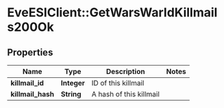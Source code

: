 # EveESIClient::GetWarsWarIdKillmails200Ok

## Properties
Name | Type | Description | Notes
------------ | ------------- | ------------- | -------------
**killmail_id** | **Integer** | ID of this killmail | 
**killmail_hash** | **String** | A hash of this killmail | 


